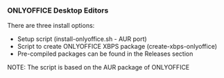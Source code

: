 ### ONLYOFFICE Desktop Editors

There are three install options:
- Setup script (install-onlyoffice.sh - AUR port)
- Script to create ONLYOFFICE XBPS package (create-xbps-onlyoffice)
- Pre-compiled packages can be found in the Releases section

NOTE: The script is based on the AUR package of ONLYOFFICE
